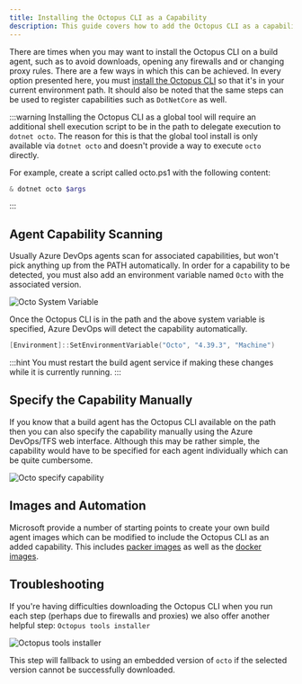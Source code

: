 ```yaml
---
title: Installing the Octopus CLI as a Capability
description: This guide covers how to add the Octopus CLI as a capability to your Azure DevOps/TFS custom build agents.
---
```


There are times when you may want to install the Octopus CLI on a build agent, such as to avoid downloads, opening any firewalls and or changing proxy rules. There are a few ways in which this can be
achieved. In every option presented here, you must [install the Octopus CLI](/docs/octopus-rest-api/octopus-cli/index.md) so that it's in your current environment path. It should also be noted
that the same steps can be used to register capabilities such as `DotNetCore` as well.

:::warning
Installing the Octopus CLI as a global tool will require an additional shell execution script to be in the path to delegate execution to `dotnet octo`. The reason for this is that the global tool install is only available via `dotnet octo` and doesn't
provide a way to execute `octo` directly.

For example, create a script called octo.ps1 with the following content:
```powershell
& dotnet octo $args
```
:::

## Agent Capability Scanning

Usually Azure DevOps agents scan for associated capabilities, but won't pick anything up from the PATH automatically. In order for a capability to be detected, you must also add an environment variable named `Octo` with the associated
version.

![Octo System Variable](images/octo-system-variable.jpg)

Once the Octopus CLI is in the path and the above system variable is specified, Azure DevOps will detect the capability automatically.

```powershell
[Environment]::SetEnvironmentVariable("Octo", "4.39.3", "Machine")
```

:::hint
You must restart the build agent service if making these changes while it is currently running.
:::

## Specify the Capability Manually

If you know that a build agent has the Octopus CLI available on the path then you can also specify the capability manually using the Azure DevOps/TFS web interface. Although this may be rather simple, the capability would have to be specified for
each agent individually which can be quite cumbersome.

![Octo specify capability](images/octo-manual-capability.jpg)

## Images and Automation

Microsoft provide a number of starting points to create your own build agent images which can be modified to include the Octopus CLI as an added capability. This includes [packer images](https://github.com/Microsoft/vsts-image-generation) as well as the [docker images](https://github.com/Microsoft/vsts-agent-docker).

## Troubleshooting

If you're having difficulties downloading the Octopus CLI when you run each step (perhaps due to firewalls and proxies) we also offer another helpful step: `Octopus tools installer`

![Octopus tools installer](/images/octopus-tools-installer.png)

This step will fallback to using an embedded version of `octo` if the selected version cannot be successfully downloaded.
